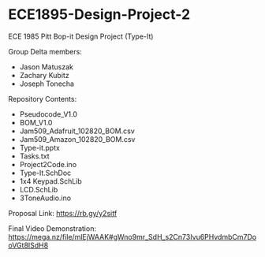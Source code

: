 # ECE1895-Design-Project-2
ECE 1985 Pitt Bop-it Design Project (Type-It)

Group Delta members:
  * Jason Matuszak  
  * Zachary Kubitz
  * Joseph Tonecha
  
Repository Contents:
  * Pseudocode_V1.0
  * BOM_V1.0
  * Jam509_Adafruit_102820_BOM.csv
  * Jam509_Amazon_102820_BOM.csv
  * Type-it.pptx
  * Tasks.txt
  * Project2Code.ino
  * Type-It.SchDoc
  * 1x4 Keypad.SchLib
  * LCD.SchLib
  * 3ToneAudio.ino
  
Proposal Link: https://rb.gy/y2sitf

Final Video Demonstration: https://mega.nz/file/mlEjWAAK#gWno9mr_SdH_s2Cn73Ivu6PHvdmbCm7DooVGt8ISdH8
